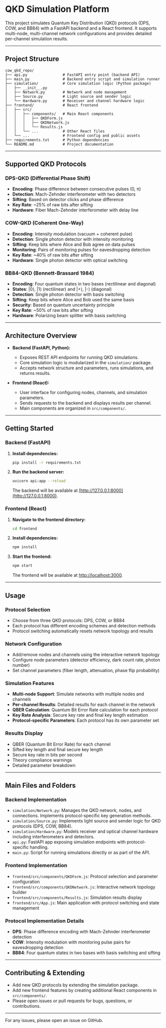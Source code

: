 # QKD Simulation Platform

This project simulates Quantum Key Distribution (QKD) protocols (DPS, COW, and BB84) with a FastAPI backend and a React frontend. It supports multi-node, multi-channel network configurations and provides detailed per-channel simulation results.

---

## Project Structure

```
cow_qkd_repo/
├── api.py                # FastAPI entry point (backend API)
├── main.py               # Backend entry script and simulation runner
├── simulation/           # Core simulation logic (Python package)
│   ├── __init__.py
│   ├── Network.py        # Network and node management
│   ├── Source.py         # Light source and sender logic
│   └── Hardware.py       # Receiver and channel hardware logic
├── frontend/             # React frontend
│   ├── src/
│   │   ├── components/   # Main React components
│   │   │   ├── QKDForm.js
│   │   │   ├── QKDNetwork.js
│   │   │   └── Results.js
│   │   └── ...           # Other React files
│   └── ...               # Frontend config and public assets
├── requirements.txt      # Python dependencies
└── README.md             # Project documentation
```

---

## Supported QKD Protocols

### DPS-QKD (Differential Phase Shift)
- **Encoding**: Phase difference between consecutive pulses (0, π)
- **Detection**: Mach-Zehnder interferometer with two detectors
- **Sifting**: Based on detector clicks and phase difference
- **Key Rate**: ~25% of raw bits after sifting
- **Hardware**: Fiber Mach-Zehnder interferometer with delay line

### COW-QKD (Coherent One-Way)
- **Encoding**: Intensity modulation (vacuum + coherent pulse)
- **Detection**: Single photon detector with intensity monitoring
- **Sifting**: Keep bits where Alice and Bob agree on data pulses
- **Monitoring**: Pairs of monitoring pulses for eavesdropping detection
- **Key Rate**: ~40% of raw bits after sifting
- **Hardware**: Single photon detector with optical switching

### BB84-QKD (Bennett-Brassard 1984)
- **Encoding**: Four quantum states in two bases (rectilinear and diagonal)
- **States**: |0⟩, |1⟩ (rectilinear) and |+⟩, |-⟩ (diagonal)
- **Detection**: Single photon detector with basis switching
- **Sifting**: Keep bits where Alice and Bob used the same basis
- **Security**: Based on quantum uncertainty principle
- **Key Rate**: ~50% of raw bits after sifting
- **Hardware**: Polarizing beam splitter with basis switching

---

## Architecture Overview

- **Backend (FastAPI, Python):**
  - Exposes REST API endpoints for running QKD simulations.
  - Core simulation logic is modularized in the `simulation/` package.
  - Accepts network structure and parameters, runs simulations, and returns results.

- **Frontend (React):**
  - User interface for configuring nodes, channels, and simulation parameters.
  - Sends requests to the backend and displays results per channel.
  - Main components are organized in `src/components/`.

---

## Getting Started

### Backend (FastAPI)

1. **Install dependencies:**
   ```bash
   pip install -r requirements.txt
   ```
2. **Run the backend server:**
   ```bash
   uvicorn api:app --reload
   ```
   The backend will be available at [http://127.0.0.1:8000](http://127.0.0.1:8000).

### Frontend (React)

1. **Navigate to the frontend directory:**
   ```bash
   cd frontend
   ```
2. **Install dependencies:**
   ```bash
   npm install
   ```
3. **Start the frontend:**
   ```bash
   npm start
   ```
   The frontend will be available at [http://localhost:3000](http://localhost:3000).

---

## Usage

### Protocol Selection
- Choose from three QKD protocols: DPS, COW, or BB84
- Each protocol has different encoding schemes and detection methods
- Protocol switching automatically resets network topology and results

### Network Configuration
- Add/remove nodes and channels using the interactive network topology
- Configure node parameters (detector efficiency, dark count rate, photon number)
- Set channel parameters (fiber length, attenuation, phase flip probability)

### Simulation Features
- **Multi-node Support**: Simulate networks with multiple nodes and channels
- **Per-channel Results**: Detailed results for each channel in the network
- **QBER Calculation**: Quantum Bit Error Rate calculation for each protocol
- **Key Rate Analysis**: Secure key rate and final key length estimation
- **Protocol-specific Parameters**: Each protocol has its own parameter set

### Results Display
- QBER (Quantum Bit Error Rate) for each channel
- Sifted key length and final secure key length
- Secure key rate in bits per second
- Theory compliance warnings
- Detailed parameter breakdown

---

## Main Files and Folders

### Backend Implementation
- `simulation/Network.py`: Manages the QKD network, nodes, and connections. Implements protocol-specific key generation methods.
- `simulation/Source.py`: Implements light source and sender logic for QKD protocols (DPS, COW, BB84).
- `simulation/Hardware.py`: Models receiver and optical channel hardware including interferometers and detectors.
- `api.py`: FastAPI app exposing simulation endpoints with protocol-specific handling.
- `main.py`: Script for running simulations directly or as part of the API.

### Frontend Implementation
- `frontend/src/components/QKDForm.js`: Protocol selection and parameter configuration
- `frontend/src/components/QKDNetwork.js`: Interactive network topology builder
- `frontend/src/components/Results.js`: Simulation results display
- `frontend/src/App.js`: Main application with protocol switching and state management

### Protocol Implementation Details
- **DPS**: Phase difference encoding with Mach-Zehnder interferometer detection
- **COW**: Intensity modulation with monitoring pulse pairs for eavesdropping detection
- **BB84**: Four quantum states in two bases with basis switching and sifting

---

## Contributing & Extending
- Add new QKD protocols by extending the simulation package.
- Add new frontend features by creating additional React components in `src/components/`.
- Please open issues or pull requests for bugs, questions, or contributions.

---

For any issues, please open an issue on GitHub. 